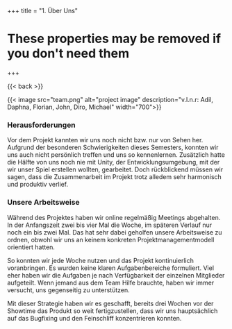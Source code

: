 +++
title = "1. Über Uns"

# These properties may be removed if you don't need them

+++

{{< back >}}

{{< image src="team.png" alt="project image" description="v.l.n.r: Adil, Daphna, Florian, John, Diro, Michael" width="700">}}

### Herausforderungen
Vor dem Projekt kannten wir uns noch nicht bzw. nur von Sehen her. Aufgrund der besonderen Schwierigkeiten dieses Semesters, konnten wir uns auch nicht persönlich treffen und uns so kennenlernen. Zusätzlich hatte die Hälfte von uns noch nie mit Unity, der Entwicklungsumgebung, mit der wir unser Spiel erstellen wollten, gearbeitet. Doch rückblickend müssen wir sagen, dass die Zusammenarbeit im Projekt trotz alledem sehr harmonisch und produktiv verlief.

### Unsere Arbeitsweise
Während des Projektes haben wir online regelmäßig Meetings abgehalten. In der Anfangszeit zwei bis vier Mal die Woche, im späteren Verlauf nur noch ein bis zwei Mal. Das hat sehr dabei geholfen unsere Arbeitsweise zu ordnen, obwohl wir uns an keinem konkreten Projektmanagementmodell orientiert hatten.

So konnten wir jede Woche nutzen und das Projekt kontinuierlich voranbringen. Es wurden keine klaren Aufgabenbereiche formuliert. Viel eher haben wir die Aufgaben je nach Verfügbarkeit der einzelnen Mitglieder aufgeteilt. Wenn jemand aus dem Team Hilfe brauchte, haben wir immer versucht, uns gegenseitig zu unterstützen.   

Mit dieser Strategie haben wir es geschafft, bereits drei Wochen vor der Showtime das Produkt so weit fertigzustellen, dass wir uns hauptsächlich auf das Bugfixing und den Feinschliff konzentrieren konnten.
